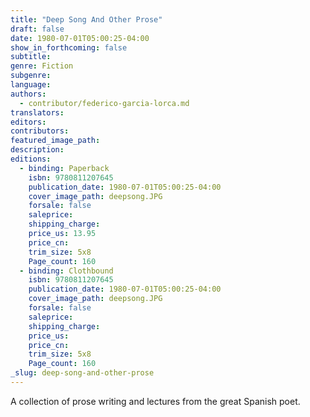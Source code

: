 ```yaml
---
title: "Deep Song And Other Prose"
draft: false
date: 1980-07-01T05:00:25-04:00
show_in_forthcoming: false
subtitle:
genre: Fiction
subgenre:
language:
authors:
  - contributor/federico-garcia-lorca.md
translators:
editors:
contributors:
featured_image_path:
description:
editions:
  - binding: Paperback
    isbn: 9780811207645
    publication_date: 1980-07-01T05:00:25-04:00
    cover_image_path: deepsong.JPG
    forsale: false
    saleprice:
    shipping_charge:
    price_us: 13.95
    price_cn:
    trim_size: 5x8
    Page_count: 160
  - binding: Clothbound
    isbn: 9780811207645
    publication_date: 1980-07-01T05:00:25-04:00
    cover_image_path: deepsong.JPG
    forsale: false
    saleprice:
    shipping_charge:
    price_us:
    price_cn:
    trim_size: 5x8
    Page_count: 160
_slug: deep-song-and-other-prose
---
```


A collection of prose writing and lectures from the great Spanish poet.

